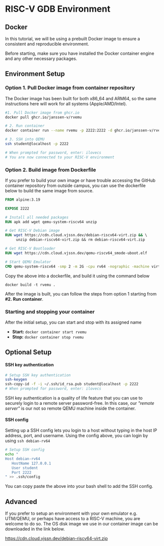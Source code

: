 # RISC-V GDB Environment

## Docker

In this tutorial, we will be using a prebuilt Docker image to ensure a consistent and reproducible environment. 

Before starting, make sure you have installed the Docker container engine and any other necessary packages. 

## Environment Setup

### Option 1. Pull Docker image from container repository

The Docker image has been built for both x86_64 and ARM64, so the same instructions here will work for all systems (Apple/AMD/Intel).

```bash
#1. Pull Docker image from ghcr.io
docker pull ghcr.io/janssen-v/rvemu

# 2. Run container
docker container run --name rvemu -p 2222:2222 -d ghcr.io/janssen-v/rvemu

# 3. SSH into QEMU
ssh student@localhost -p 2222

# When prompted for password, enter: ilovecs
# You are now connected to your RISC-V environment
```

### Option 2. Build image from Dockerfile

If you prefer to build your own image or have trouble accessing the GitHub container repository from outside campus, you can use the dockerfile below to build the same image from source.

```dockerfile
FROM alpine:3.19

EXPOSE 2222

# Install all needed packages
RUN apk add wget qemu-system-riscv64 unzip

# Get RISC-V Debian image
RUN wget https://cdn.cloud.vjssn.dev/debian-riscv64-virt.zip && \ 
	 unzip debian-riscv64-virt.zip && rm debian-riscv64-virt.zip

# Get RISC-V Bootloader
RUN wget https://cdn.cloud.vjssn.dev/qemu-riscv64_smode-uboot.elf

# Start QEMU Emulator
CMD qemu-system-riscv64 -smp 2 -m 2G -cpu rv64 -nographic -machine virt -kernel qemu-riscv64_smode-uboot.elf -device virtio-blk-device,drive=hd -drive file=dqib_riscv64-virt/image.qcow2,if=none,id=hd -device virtio-net-device,netdev=net -netdev user,id=net,hostfwd=tcp::2222-:22 -object rng-random,filename=/dev/urandom,id=rng -device virtio-rng-device,rng=rng -append "root=LABEL=rootfs console=ttyS0"

```

Copy the above into a dockerfile, and build it using the command below

`docker build -t rvemu .`

After the image is built, you can follow the steps from option 1 starting from **#2. Run container**.

### Starting and stopping your container

After the initial setup, you can start and stop with its assigned name

- **Start:** `docker container start rvemu`
- **Stop:** `docker container stop rvemu`

## Optional Setup

#### SSH key authentication

```bash
# Setup SSH key authentication
ssh-keygen
ssh-copy-id -f -i ~/.ssh/id_rsa.pub student@localhost -p 2222
# When prompted for password, enter: ilovecs
```

SSH key authentication is a quality of life feature that you can use to securely login to a remote server password-free. In this case, our *"remote server"* is our not so remote QEMU machine inside the container.

#### SSH config

Setting up a SSH config lets you login to a host without typing in the host IP address, port, and username. Using the config above, you can login by using `ssh debian-rv64`

```bash
# Setup SSH config
echo "
Host debian-rv64
   HostName 127.0.0.1
   User student
   Port 2222
" >> .ssh/config
```

You can copy paste the above into your bash shell to add the SSH config.

## Advanced

If you prefer to setup an environment with your own emulator e.g. UTM/QEMU, or perhaps have access to a RISC-V machine, you are welcome to do so. The OS disk image we use in our container image can be downloaded in the link below.

https://cdn.cloud.vjssn.dev/debian-riscv64-virt.zip